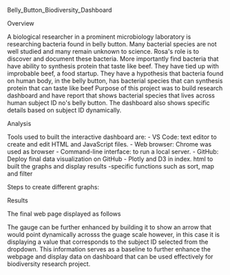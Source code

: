 Belly_Button_Biodiversity_Dashboard

Overview

A biological researcher in a prominent microbiology laboratory is researching bacteria found in belly button. Many bacterial species are not well studied and many remain unknown to science. Rosa's role is to discover and document these bacteria. More importantly find bacteria that have ability to synthesis protein that taste like beef. They have tied up with improbable beef, a food startup. They have a hypothesis that bacteria found on human body, in the belly button, has bacterial species that can synthesis protein that can taste like beef Purpose of this project was to build research dashboard and have report that shows bacterial species that lives across human subject ID no's belly button. The dashboard also shows specific details based on subject ID dynamically.

Analysis

Tools used to built the interactive dashboard are: - VS Code: text editor to create and edit HTML and JavaScript files. - Web browser: Chrome was used as browser - Command-line interface: to run a local server. - GitHub: Deploy final data visualization on GitHub - Plotly and D3 in index. html to built the graphs and display results -specific functions such as sort, map and filter

Steps to create different graphs:


Results

The final web page displayed as follows



The gauge can be further enhanced by building it to show an arrow that would point dynamically acrosss the guage scale however, in this case it is displaying a value that corresponds to the subject ID selected from the dropdown. This information serves as a baseline to further enhance the webpage and display data on dashboard that can be used effectively for biodiversity research project.
